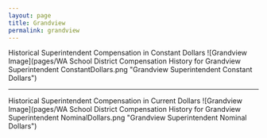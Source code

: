 ```yaml
---
layout: page
title: Grandview
permalink: grandview
---
```



Historical Superintendent Compensation in Constant Dollars
![Grandview Image](pages/WA School District Compensation History for Grandview Superintendent ConstantDollars.png "Grandview Superintendent Constant Dollars")

___

Historical Superintendent Compensation in Current Dollars
![Grandview Image](pages/WA School District Compensation History for Grandview Superintendent NominalDollars.png "Grandview Superintendent Nominal Dollars")